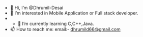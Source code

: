 - 👋 Hi, I’m @Dhrumil-Desai
- 👀 I’m interested in Mobile Application or Full stack developer.
- - 🌱 I’m currently learning C,C++,Java.
- 📫 How to reach me: email:- dhrumild66@gmail.com


<!---
Dhrumil-Desai/Dhrumil-Desai is a ✨ special ✨ repository because its `README.md` (this file) appears on your GitHub profile.
You can click the Preview link to take a look at your changes.
--->
